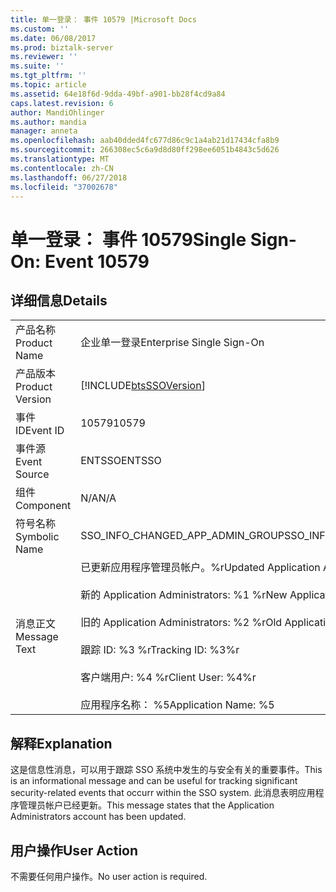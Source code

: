 ```yaml
---
title: 单一登录： 事件 10579 |Microsoft Docs
ms.custom: ''
ms.date: 06/08/2017
ms.prod: biztalk-server
ms.reviewer: ''
ms.suite: ''
ms.tgt_pltfrm: ''
ms.topic: article
ms.assetid: 64e18f6d-9dda-49bf-a901-bb28f4cd9a84
caps.latest.revision: 6
author: MandiOhlinger
ms.author: mandia
manager: anneta
ms.openlocfilehash: aab40dded4fc677d86c9c1a4ab21d17434cfa8b9
ms.sourcegitcommit: 266308ec5c6a9d8d80ff298ee6051b4843c5d626
ms.translationtype: MT
ms.contentlocale: zh-CN
ms.lasthandoff: 06/27/2018
ms.locfileid: "37002678"
---
```

# <a name="single-sign-on-event-10579"></a><span data-ttu-id="58711-102">单一登录： 事件 10579</span><span class="sxs-lookup"><span data-stu-id="58711-102">Single Sign-On: Event 10579</span></span>
## <a name="details"></a><span data-ttu-id="58711-103">详细信息</span><span class="sxs-lookup"><span data-stu-id="58711-103">Details</span></span>  
  
|                 |                                                                                                                                                                                                                                              |
|-----------------|----------------------------------------------------------------------------------------------------------------------------------------------------------------------------------------------------------------------------------------------|
|  <span data-ttu-id="58711-104">产品名称</span><span class="sxs-lookup"><span data-stu-id="58711-104">Product Name</span></span>   |                                                                                                          <span data-ttu-id="58711-105">企业单一登录</span><span class="sxs-lookup"><span data-stu-id="58711-105">Enterprise Single Sign-On</span></span>                                                                                                           |
| <span data-ttu-id="58711-106">产品版本</span><span class="sxs-lookup"><span data-stu-id="58711-106">Product Version</span></span> |                                                                                          [!INCLUDE[btsSSOVersion](../includes/btsssoversion-md.md)]                                                                                          |
|    <span data-ttu-id="58711-107">事件 ID</span><span class="sxs-lookup"><span data-stu-id="58711-107">Event ID</span></span>     |                                                                                                                    <span data-ttu-id="58711-108">10579</span><span class="sxs-lookup"><span data-stu-id="58711-108">10579</span></span>                                                                                                                     |
|  <span data-ttu-id="58711-109">事件源</span><span class="sxs-lookup"><span data-stu-id="58711-109">Event Source</span></span>   |                                                                                                                    <span data-ttu-id="58711-110">ENTSSO</span><span class="sxs-lookup"><span data-stu-id="58711-110">ENTSSO</span></span>                                                                                                                    |
|    <span data-ttu-id="58711-111">组件</span><span class="sxs-lookup"><span data-stu-id="58711-111">Component</span></span>    |                                                                                                                     <span data-ttu-id="58711-112">N/A</span><span class="sxs-lookup"><span data-stu-id="58711-112">N/A</span></span>                                                                                                                      |
|  <span data-ttu-id="58711-113">符号名称</span><span class="sxs-lookup"><span data-stu-id="58711-113">Symbolic Name</span></span>  |                                                                                                       <span data-ttu-id="58711-114">SSO_INFO_CHANGED_APP_ADMIN_GROUP</span><span class="sxs-lookup"><span data-stu-id="58711-114">SSO_INFO_CHANGED_APP_ADMIN_GROUP</span></span>                                                                                                       |
|  <span data-ttu-id="58711-115">消息正文</span><span class="sxs-lookup"><span data-stu-id="58711-115">Message Text</span></span>   | <span data-ttu-id="58711-116">已更新应用程序管理员帐户。%r</span><span class="sxs-lookup"><span data-stu-id="58711-116">Updated Application Administrators account.%r</span></span><br /><br /> <span data-ttu-id="58711-117">新的 Application Administrators: %1 %r</span><span class="sxs-lookup"><span data-stu-id="58711-117">New Application Administrators: %1%r</span></span><br /><br /> <span data-ttu-id="58711-118">旧的 Application Administrators: %2 %r</span><span class="sxs-lookup"><span data-stu-id="58711-118">Old Application Administrators: %2%r</span></span><br /><br /> <span data-ttu-id="58711-119">跟踪 ID: %3 %r</span><span class="sxs-lookup"><span data-stu-id="58711-119">Tracking ID: %3%r</span></span><br /><br /> <span data-ttu-id="58711-120">客户端用户: %4 %r</span><span class="sxs-lookup"><span data-stu-id="58711-120">Client User: %4%r</span></span><br /><br /> <span data-ttu-id="58711-121">应用程序名称： %5</span><span class="sxs-lookup"><span data-stu-id="58711-121">Application Name: %5</span></span> |
  
## <a name="explanation"></a><span data-ttu-id="58711-122">解释</span><span class="sxs-lookup"><span data-stu-id="58711-122">Explanation</span></span>  
 <span data-ttu-id="58711-123">这是信息性消息，可以用于跟踪 SSO 系统中发生的与安全有关的重要事件。</span><span class="sxs-lookup"><span data-stu-id="58711-123">This is an informational message and can be useful for tracking significant security-related events that occurr within the SSO system.</span></span> <span data-ttu-id="58711-124">此消息表明应用程序管理员帐户已经更新。</span><span class="sxs-lookup"><span data-stu-id="58711-124">This message states that the Application Administrators account has been updated.</span></span>  
  
## <a name="user-action"></a><span data-ttu-id="58711-125">用户操作</span><span class="sxs-lookup"><span data-stu-id="58711-125">User Action</span></span>  
 <span data-ttu-id="58711-126">不需要任何用户操作。</span><span class="sxs-lookup"><span data-stu-id="58711-126">No user action is required.</span></span>